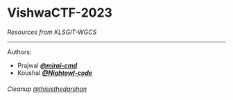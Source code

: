 # VishwaCTF-2023

*Resources from KLSGIT-WGCS*

---------
Authors:
* Prajwal [***@mirai-cmd***](https://github.com/mirai-cmd)
* Koushal [***@Nightowl-code***](https://github.com/Nightowl-code)

###### Cleanup [@thisisthedarshan](https://github.com/thisisthedarshan)
